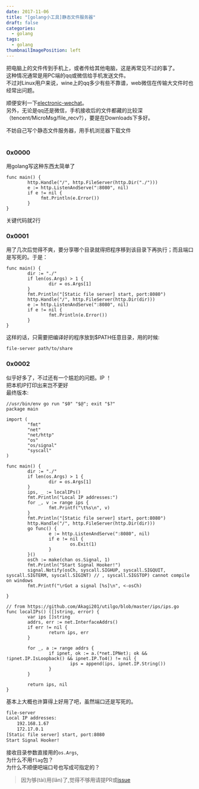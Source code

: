 ```yaml
---
date: 2017-11-06
title: "[golang小工具]静态文件服务器"
draft: false
categories:
  - golang
tags:
  - golang
thumbnailImagePosition: left
---
```




把电脑上的文件传到手机上，或者传给其他电脑，这是再常见不过的事了。<br>
这种情况通常是用PC端的qq或微信给手机发送文件。<br>
不过对Linux用户来说，wine上的qq多少有些不靠谱，web微信在传输大文件时也经常出问题。<br>

<!--more-->
顺便安利一下[electronic-wechat](https://github.com/geeeeeeeeek/electronic-wechat)。<br>
另外，无论是qq还是微信，手机接收后的文件都藏的比较深（tencent/MicroMsg/file_recv?），要是在Downloads下多好。
 

不妨自己写个静态文件服务器，用手机浏览器下载文件<br><br>

### 0x0000
用golang写这种东西太简单了
```golang
func main() {
        http.Handle("/", http.FileServer(http.Dir("./")))
        e := http.ListenAndServe(":8080", nil)
        if e != nil {
             fmt.Println(e.Error())
        }
}
```
关键代码就2行

### 0x0001
用了几次后觉得不爽，要分享哪个目录就得把程序移到该目录下再执行；而且端口是写死的。于是：
```golang
func main() {
        dir := "./"
        if len(os.Args) > 1 {
                dir = os.Args[1]
        }
        fmt.Println("[Static file server] start, port:8080")
        http.Handle("/", http.FileServer(http.Dir(dir)))
        e := http.ListenAndServe(":8080", nil)
        if e != nil {
                fmt.Println(e.Error())
        }
}
```
这样的话，只需要把编译好的程序放到$PATH任意目录，用的时候:
```sh
file-server path/to/share
```

### 0x0002
似乎好多了，不过还有一个尴尬的问题。IP ！<br>
把本机IP打印出来岂不更好<br>
最终版本:
```golang
//usr/bin/env go run "$0" "$@"; exit "$?"
package main

import (
        "fmt"
        "net"
        "net/http"
        "os"
        "os/signal"
        "syscall"
)

func main() {
        dir := "./"
        if len(os.Args) > 1 {
                dir = os.Args[1]
        }
        ips, _ := localIPs()
        fmt.Println("Local IP addresses:")
        for _, v := range ips {
                fmt.Printf("\t%s\n", v)
        }
        fmt.Println("[Static file server] start, port:8080")
        http.Handle("/", http.FileServer(http.Dir(dir)))
        go func() {
                e := http.ListenAndServe(":8080", nil)
                if e != nil {
                        os.Exit(1)
                }
        }()
        osCh := make(chan os.Signal, 1)
        fmt.Println("Start Signal Hooker!")
        signal.Notify(osCh, syscall.SIGHUP, syscall.SIGQUIT, syscall.SIGTERM, syscall.SIGINT) // , syscall.SIGSTOP) cannot compile on windows
        fmt.Printf("\rGot a signal [%s]\n", <-osCh)

}

// from https://github.com/Akagi201/utilgo/blob/master/ips/ips.go
func localIPs() ([]string, error) {
        var ips []string
        addrs, err := net.InterfaceAddrs()
        if err != nil {
                return ips, err
        }

        for _, a := range addrs {
                if ipnet, ok := a.(*net.IPNet); ok && !ipnet.IP.IsLoopback() && ipnet.IP.To4() != nil {
                        ips = append(ips, ipnet.IP.String())
                }
        }

        return ips, nil
}
```
基本上大概也许算得上好用了吧，虽然端口还是写死的。<br>
```sh
file-server
Local IP addresses:
	192.168.1.67
	172.17.0.1
[Static file server] start, port:8080
Start Signal Hooker!
```
接收目录参数直接用的`os.Args`,<br>
为什么不用`flag`包？<br>
为什么不顺便吧端口号也写成可指定的？<br>

>因为够(tài)用(lǎn)了,觉得不够用请提PR或[issue](https://github.com/XanthusL/blog-gen/issues)
